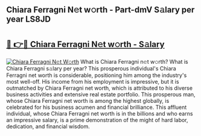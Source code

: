 ## Chiara Ferragni N𝚎t w𝚘rth - Part-dmV S𝚊lary per year LS8JD

# <h2><a href="http://gc1jr8h.nevu.top/?p=Chiara+Ferragni">🔗 👉🔴 Chiara Ferragni N𝚎t w𝚘rth - S𝚊lary</a></h2>

[![Chiara Ferragni N𝚎t W𝚘rth](https://i.imgur.com/Oavwk0R.jpeg)](http://gc1jr8h.nevu.top/?p=Chiara+Ferragni)
What is Chiara Ferragni n𝚎t w𝚘rth? What is Chiara Ferragni s𝚊lary per year?
This prosperous individual's Chiara Ferragni net worth is considerable, positioning him among the industry's most well-off. His income from his employment is impressive, but it is outmatched by Chiara Ferragni net worth, which is attributed to his diverse business activities and extensive real estate portfolio. This prosperous man, whose Chiara Ferragni net worth is among the highest globally, is celebrated for his business acumen and financial brilliance. This affluent individual, whose Chiara Ferragni net worth is in the billions and who earns an impressive salary, is a prime demonstration of the might of hard labor, dedication, and financial wisdom.
